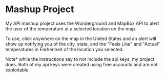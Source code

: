 # Mashup Project

My API mashup project uses the Wunderground and MapBox API to alert the user of the temperature at a selected location on the map.

To use, click anywhere on the map in the United States and an alert will show up notifying you of the city, state, and the "Feels Like" and "Actual" temperatures in Farhenheit of the location you selected.

Note* while the instructions say to not include the api keys, my project does. Both of my api keys were created using free accounts and are not exploitable.